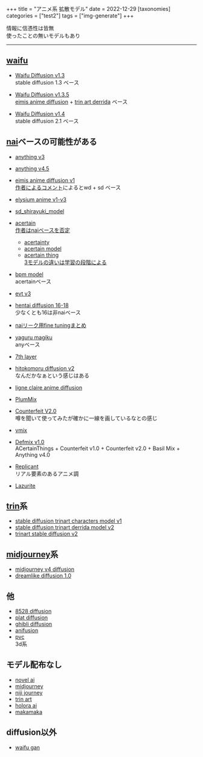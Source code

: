 +++
title = "アニメ系 拡散モデル"
date = 2022-12-29
[taxonomies]
categories = ["test2"]
tags = ["img-generate"]
+++

情報に信憑性は皆無\
使ったことの無いモデルもあり

***

## [waifu](http://wd.links.sd:8880/)

- [Waifu Diffusion v1.3](https://huggingface.co/hakurei/waifu-diffusion-v1-3/tree/main)\
stable diffusion 1.3 ベース

- [Waifu Diffusion v1.3.5](https://huggingface.co/hakurei/waifu-diffusion-v1-4/tree/9fa4a42a9c4a0948472fa909e6c1a39be0dda699/models)\
[eimis anime diffusion](https://huggingface.co/eimiss/EimisAnimeDiffusion_1.0v/tree/main) + [trin art derrida](https://huggingface.co/naclbit/trinart_derrida_characters_v2_stable_diffusion) ベース

- [Waifu Diffusion v1.4](https://huggingface.co/hakurei/waifu-diffusion-v1-4/tree/main)\
stable diffusion 2.1 ベース

## [nai](https://novelai.net/)ベースの可能性がある

- [anything v3](https://huggingface.co/Linaqruf/anything-v3.0/tree/main)

- [anything v4.5](https://huggingface.co/andite/anything-v4.0/tree/main)

- [eimis anime diffusion v1](https://huggingface.co/eimiss/EimisAnimeDiffusion_1.0v/tree/main)\
[作者によるコメント](https://www.reddit.com/r/WaifuDiffusion/comments/yygu3v/comment/iwv5alc/?utm_source=share&utm_medium=web2x&context=3)によるとwd + sd ベース

- [elysium anime v1-v3](https://huggingface.co/hesw23168/SD-Elysium-Model/tree/main)

- [sd_shirayuki_model](https://huggingface.co/hesw23168/SD_Shirayuki_Model)

- [acertain](https://huggingface.co/JosephusCheung)\
[作者はnaiベースを否定](https://twitter.com/realjosephus)
    - [acertainty](https://huggingface.co/JosephusCheung/ACertainty/tree/main)
    - [acertain model](https://huggingface.co/JosephusCheung/ACertainModel/tree/main)
    - [acertain thing](https://huggingface.co/JosephusCheung/ACertainThing/tree/main)\
    [3モデルの違いは学習の段階による](https://twitter.com/RealJosephus/status/1603363212434747393?s=20&t=gPtWbWngS1FwxUGyG4By0w)

- [bpm model](https://huggingface.co/Crosstyan/BPModel/tree/main)\
acertainベース

- [evt v3](https://huggingface.co/haor/Evt_V3)

- [hentai diffusion 16-18](https://huggingface.co/Deltaadams/HentaiDiffusion/tree/main)\
少なくとも16は非naiベース

- [naiリーク用fine tuningまとめ](https://rentry.org/sdupdates)

- [yaguru magiku](https://huggingface.co/Toooajk/YaguruMagiku)\
anyベース

- [7th layer](https://huggingface.co/syaimu/7th_Layer)

- [hitokomoru diffusion v2](https://huggingface.co/Linaqruf/hitokomoru-diffusion-v2)\
なんだかなぁという感じはある

- [ligne claire anime diffusion](https://huggingface.co/breakcore2/ligne_claire_anime_diffusion)

- [PlumMix](https://huggingface.co/Hemlok/PlumMix)

- [Counterfeit V2.0](https://huggingface.co/gsdf/Counterfeit-V2.0)\
噂を聞いて使ってみたが確かに一線を画しているなとの感じ

- [vmix](https://huggingface.co/fhreinfls/VMix)

- [Defmix v1.0](https://huggingface.co/Defpoint/Defmix-v1.0)\
ACertainThings + Counterfeit v1.0 + Counterfeit v2.0 + Basil Mix + Anything v4.0

- [Replicant](https://huggingface.co/gsdf/Replicant)\
リアル要素のあるアニメ調

- [Lazurite](https://huggingface.co/p1atdev/ore-o)

## [trin](https://ai-novel.com/art.php)系

- [stable diffusion trinart characters model v1](https://huggingface.co/naclbit/trinart_characters_19.2m_stable_diffusion_v1/tree/main)
- [stable diffusion trinart derrida model v2](https://huggingface.co/naclbit/trinart_derrida_characters_v2_stable_diffusion/tree/main)
- [trinart stable diffusion v2](https://huggingface.co/naclbit/trinart_stable_diffusion_v2/tree/main)

## [midjourney](https://midjourney.com/home/?callbackUrl=%2Fapp%2F)系
- [midjourney v4 diffusion](https://huggingface.co/flax/midjourney-v4-diffusion)
- [dreamlike diffusion 1.0](https://huggingface.co/dreamlike-art/dreamlike-diffusion-1.0)

## 他

- [8528 diffusion](https://huggingface.co/852wa/8528-diffusion/tree/main)
- [plat diffusion](https://huggingface.co/p1atdev/plat-diffusion/tree/main)
- [ghibli diffusion](https://huggingface.co/nitrosocke/Ghibli-Diffusion)
- [anifusion](https://huggingface.co/enryu43/anifusion_sd_unet/tree/main)
- [pvc](https://huggingface.co/dc0420/PVC/tree/main)\
3d系

## モデル配布なし

- [novel ai](https://novelai.net/)
- [midjourney](https://midjourney.com/home/?callbackUrl=%2Fapp%2F)
- [niji journey](https://nijijourney.com/ja/)
- [trin art](https://ai-novel.com/art.php)
- [holora ai](https://holara.ai/accounts/login/?next=/holara/)
- [makamaka](http://dev.makamaka.io/)

## diffusion以外
- [waifu gan](https://huggingface.co/spaces/skytnt/waifu-gan)